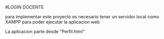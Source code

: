 #LOGIN DOCENTE

para implementar este proyecto es necesario tener un servidor local como XAMPP para poder ejecutar la aplicacion web

La aplicacion parte desde "Perfil.html"